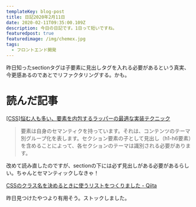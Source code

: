 ```yaml
---
templateKey: blog-post
title: 日記2020年2月11日
date: 2020-02-11T09:35:00.109Z
description: 今日の日記です。1日って短いですね。
featuredpost: true
featuredimage: /img/chemex.jpg
tags:
  - フロントエンド開発
---
```

昨日知ったsectionタグは子要素に見出しタグを入れる必要があるという真実、今更感あるのであとでリファクタリングする。かも。

# 読んだ記事

[[CSS]悩む人も多い、要素を内包するラッパーの最適な実装テクニック](https://coliss.com/articles/build-websites/operation/css/best-way-to-implement-wrapper.html)

> <section>要素は自身のセマンティクを持っています。それは、コンテンツのテーマ別グループ化を表します。セクション要素の子として見出し（h1-h6要素）を含めることによって、各セクションのテーマは識別される必要があります。

改めて読み直したのですが、sectionの下には必ず見出しがある必要があるらしい。ちゃんとセマンティックしなきゃ！

[CSSのクラス名を決めるときに使うリストをつくりました - Qiita](https://qiita.com/manabuyasuda/items/dbb76ed36970bec95470)

昨日見つけたやつより有用そう。ストックしました。
